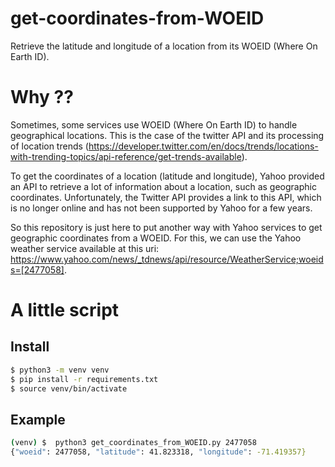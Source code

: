 # get-coordinates-from-WOEID
Retrieve the latitude and longitude of a location from its WOEID (Where On Earth ID).

# Why ??
Sometimes, some services use WOEID (Where On Earth ID) to handle geographical locations.
This is the case of the twitter API and its processing of location trends
(https://developer.twitter.com/en/docs/trends/locations-with-trending-topics/api-reference/get-trends-available).

To get the coordinates of a location (latitude and longitude), Yahoo provided an API to retrieve a lot of information about a location, such as geographic coordinates.
Unfortunately, the Twitter API provides a link to this API, which is no longer online and has not been supported by Yahoo for a few years.

So this repository is just here to put another way with Yahoo services to get geographic coordinates from a WOEID.
For this, we can use the Yahoo weather service available at this uri: https://www.yahoo.com/news/_tdnews/api/resource/WeatherService;woeids=[2477058].

# A little script

## Install

```bash
$ python3 -m venv venv
$ pip install -r requirements.txt
$ source venv/bin/activate
```

## Example

```bash
(venv) $  python3 get_coordinates_from_WOEID.py 2477058
{"woeid": 2477058, "latitude": 41.823318, "longitude": -71.419357}
```
